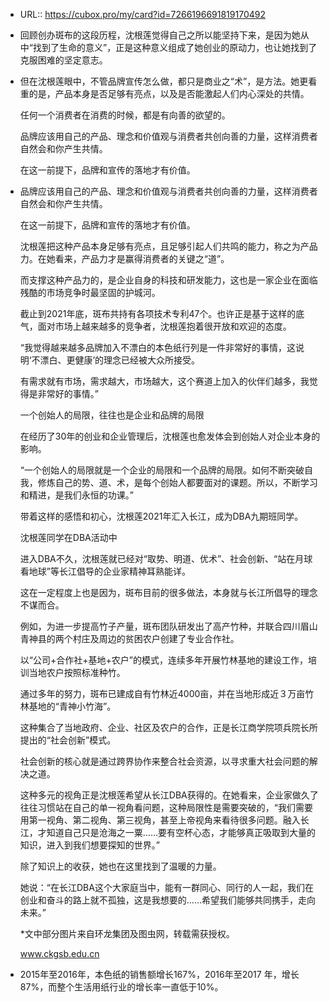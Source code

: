 - URL:: https://cubox.pro/my/card?id=7266196691819170492
- 回顾创办斑布的这段历程，沈根莲觉得自己之所以能坚持下来，是因为她从中“找到了生命的意义”，正是这种意义组成了她创业的原动力，也让她找到了克服困难的坚定意志。
- 但在沈根莲眼中，不管品牌宣传怎么做，都只是商业之“术”，是方法。她更看重的是，产品本身是否足够有亮点，以及是否能激起人们内心深处的共情。
  
  任何一个消费者在消费的时候，都是有向善的欲望的。
  
  品牌应该用自己的产品、理念和价值观与消费者共创向善的力量，这样消费者自然会和你产生共情。
  
  在这一前提下，品牌和宣传的落地才有价值。
- 品牌应该用自己的产品、理念和价值观与消费者共创向善的力量，这样消费者自然会和你产生共情。
  
  在这一前提下，品牌和宣传的落地才有价值。
  
  沈根莲把这种产品本身足够有亮点，且足够引起人们共鸣的能力，称之为产品力。在她看来，产品力才是赢得消费者的关键之“道”。
  
  而支撑这种产品力的，是企业自身的科技和研发能力，这也是一家企业在面临残酷的市场竞争时最坚固的护城河。
  
  截止到2021年底，斑布共持有各项技术专利47个。也许正是基于这样的底气，面对市场上越来越多的竞争者，沈根莲抱着很开放和欢迎的态度。
  
  “我觉得越来越多品牌加入不漂白的本色纸行列是一件非常好的事情，这说明‘不漂白、更健康’的理念已经被大众所接受。
  
  有需求就有市场，需求越大，市场越大，这个赛道上加入的伙伴们越多，我觉得是非常好的事情。”
  
  
  
  一个创始人的局限，往往也是企业和品牌的局限
  
  在经历了30年的创业和企业管理后，沈根莲也愈发体会到创始人对企业本身的影响。
  
  “一个创始人的局限就是一个企业的局限和一个品牌的局限。如何不断突破自我，修炼自己的势、道、术，是每个创始人都要面对的课题。所以，不断学习和精进，是我们永恒的功课。”
  
  带着这样的感悟和初心，沈根莲2021年汇入长江，成为DBA九期班同学。
  
  
  
  沈根莲同学在DBA活动中
  
  进入DBA不久，沈根莲就已经对“取势、明道、优术”、社会创新、“站在月球看地球”等长江倡导的企业家精神耳熟能详。
  
  这在一定程度上也是因为，斑布目前的很多做法，本身就与长江所倡导的理念不谋而合。
  
  例如，为进一步提高竹子产量，斑布团队研发出了高产竹种，并联合四川眉山青神县的两个村庄及周边的贫困农户创建了专业合作社。
  
  以“公司+合作社+基地+农户”的模式，连续多年开展竹林基地的建设工作，培训当地农户按照标准种竹。
  
  通过多年的努力，斑布已建成自有竹林近4000亩，并在当地形成近３万亩竹林基地的“青神小竹海”。
  
  
  
  这种集合了当地政府、企业、社区及农户的合作，正是长江商学院项兵院长所提出的“社会创新”模式。
  
  社会创新的核心就是通过跨界协作来整合社会资源，以寻求重大社会问题的解决之道。
  
  这种多元的视角正是沈根莲希望从长江DBA获得的。在她看来，企业家做久了往往习惯站在自己的单一视角看问题，这种局限性是需要突破的，“我们需要用第一视角、第二视角、第三视角，甚至上帝视角来看待很多问题。融入长江，才知道自己只是沧海之一粟……要有空杯心态，才能够真正吸取到大量的知识，进入到我们想要探知的世界。”
  
  除了知识上的收获，她也在这里找到了温暖的力量。
  
  她说：“在长江DBA这个大家庭当中，能有一群同心、同行的人一起，我们在创业和奋斗的路上就不孤独，这是我想要的……希望我们能够共同携手，走向未来。”
  
  *文中部分图片来自环龙集团及图虫网，转载需获授权。
  
  www.ckgsb.edu.cn
- 2015年至2016年，本色纸的销售额增长167%，2016年至2017 年，增长87%，而整个生活用纸行业的增长率一直低于10%。
